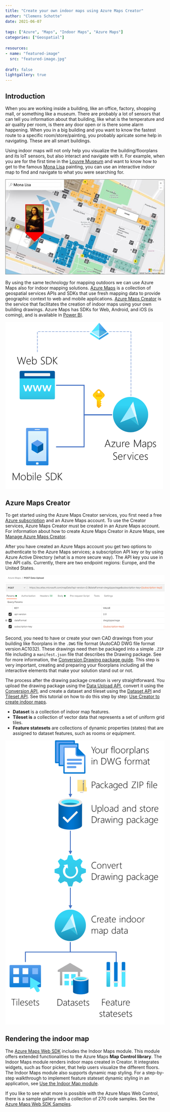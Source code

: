 ```yaml
---
title: "Create your own indoor maps using Azure Maps Creator"
author: "Clemens Schotte"
date: 2021-06-07

tags: ["Azure", "Maps", "Indoor Maps", "Azure Maps"]
categories: ["Geospatial"]

resources:
- name: "featured-image"
  src: "featured-image.jpg"

draft: false
lightgallery: true
---
```


## Introduction

When you are working inside a building, like an office, factory, shopping mall, or something like a museum. There are probably a lot of sensors that can tell you information about that building, like what is the temperature and air quality per room, is there any door open or is there some alarm happening. When you in a big building and you want to know the fastest route to a specific room/store/painting, you probably apricate some help in navigating. These are all smart buildings.

Using indoor maps will not only help you visualize the building/floorplans and its IoT sensors, but also interact and navigate with it. For example, when you are for the first time in the [Louvre Museum](https://www.bing.com/search?q=paris+louvre+museum) and want to know how to get to the famous [Mona Lisa](https://www.bing.com/search?q=Mona%20Lisa) painting, you can use an interactive indoor map to find and navigate to what you were searching for.

![Map of the Louvre Museum](louvre-map.jpg)
 
By using the same technology for mapping outdoors we can use Azure Maps also for indoor mapping solutions. [Azure Maps](https://azure.microsoft.com/en-us/services/azure-maps/) is a collection of geospatial services APIs and SDKs that use fresh mapping data to provide geographic context to web and mobile applications. [Azure Maps Creator](https://azure.microsoft.com/en-us/updates/azure-maps-creator-is-now-generally-available/) is the service that facilitates the creation of indoor maps using your own building drawings. Azure Maps has SDKs for Web, Android, and iOS (is coming), and is available in [Power BI](https://docs.microsoft.com/en-us/azure/azure-maps/power-bi-visual-getting-started).

![Azure Maps](azure-maps.png)
 
## Azure Maps Creator

To get started using the Azure Maps Creator services, you first need a free [Azure subscription](https://azure.microsoft.com/en-us/free/) and an Azure Maps account. To use the Creator services, Azure Maps Creator must be created in an Azure Maps account. For information about how to create Azure Maps Creator in Azure Maps, see [Manage Azure Maps Creator](https://docs.microsoft.com/en-us/azure/azure-maps/how-to-manage-creator).

After you have created an Azure Maps account you get two options to authenticate to the Azure Maps services; a subscription API key or by using Azure Active Directory (what is a more secure way). The API key you use in the API calls. Currently, there are two endpoint regions: Europe, and the United States.

![POST Data Upload API](postman.png)
 
Second, you need to have or create your own CAD drawings from your building like floorplans in the `.DWG` file format (AutoCAD DWG file format version AC1032). These drawings need then be packaged into a simple `.ZIP` file including a `manifest.json` file that describes the Drawing package. See for more information, the [Conversion Drawing package guide](https://docs.microsoft.com/en-us/azure/azure-maps/drawing-package-guide). This step is very important, creating and preparing your floorplans including all the interactive elements that make your solution stand out or not.

The process after the drawing package creation is very straightforward. You upload the drawing package using the [Data Upload API](https://docs.microsoft.com/en-us/rest/api/maps/data-v2), convert it using the [Conversion API](https://docs.microsoft.com/en-us/rest/api/maps/v2/conversion), and create a dataset and tileset using the [Dataset API](https://docs.microsoft.com/en-us/rest/api/maps/v2/dataset) and [Tileset API](https://docs.microsoft.com/en-us/rest/api/maps/v2/tileset). See this tutorial on how to do this step by step: [Use Creator to create indoor maps](https://docs.microsoft.com/en-us/azure/azure-maps/tutorial-creator-indoor-maps).

* **Dataset** is a collection of indoor map features.
* **Tileset is** a collection of vector data that represents a set of uniform grid tiles.
* **Feature statesets** are collections of dynamic properties (states) that are assigned to dataset features, such as rooms or equipment.

![Drawing package process](drawing-package.png)
 
## Rendering the indoor map

The [Azure Maps Web SDK](https://docs.microsoft.com/en-us/azure/azure-maps/) includes the Indoor Maps module. This module offers extended functionalities to the Azure Maps **Map Control library**. The Indoor Maps module renders indoor maps created in Creator. It integrates widgets, such as floor picker, that help users visualize the different floors. The Indoor Maps module also supports dynamic map styling. For a step-by-step walkthrough to implement feature stateset dynamic styling in an application, see [Use the Indoor Map module](https://docs.microsoft.com/en-us/azure/azure-maps/how-to-use-indoor-module).

If you like to see what more is possible with the Azure Maps Web Control, there is a sample gallery with a collection of 270 code samples. See the [Azure Maps Web SDK Samples](https://samples.azuremaps.com/).